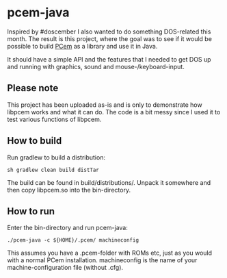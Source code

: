 # pcem-java

Inspired by #doscember I also wanted to do something DOS-related this month. The result is this project, where the goal was to see if it would be possible to build [PCem](https://pcem-emulator.co.uk/) as a library and use it in Java.

It should have a simple API and the features that I needed to get DOS up and running with graphics, sound and mouse-/keyboard-input.

## Please note

This project has been uploaded as-is and is only to demonstrate how libpcem works and what it can do. The code is a bit messy since I used it to test various functions of libpcem.

## How to build

Run gradlew to build a distribution:
```
sh gradlew clean build distTar
```

The build can be found in build/distributions/. Unpack it somewhere and then copy libpcem.so into the bin-directory.

## How to run

Enter the bin-directory and run pcem-java:
```
./pcem-java -c ${HOME}/.pcem/ machineconfig
```

This assumes you have a .pcem-folder with ROMs etc, just as you would with a normal PCem installation.
machineconfig is the name of your machine-configuration file (without .cfg).
